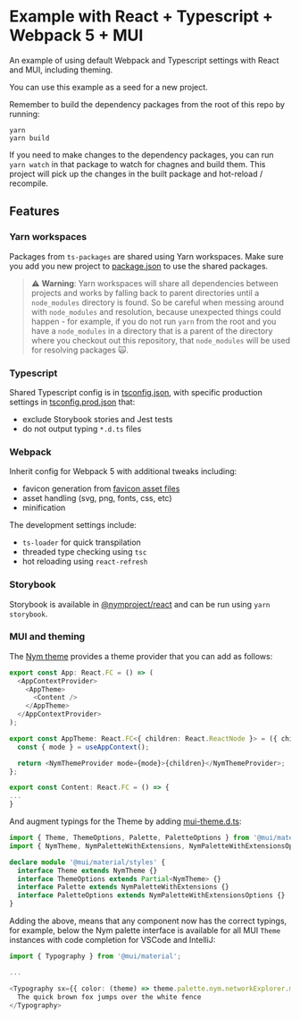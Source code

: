 # Example with React + Typescript + Webpack 5 + MUI

An example of using default Webpack and Typescript settings with React and MUI, including theming.

You can use this example as a seed for a new project.

Remember to build the dependency packages from the root of this repo by running:

```
yarn
yarn build
```

If you need to make changes to the dependency packages, you can run `yarn watch` in that package to watch for chagnes and build them. This project will pick up the changes in the built package and hot-reload / recompile.

## Features

### Yarn workspaces

Packages from `ts-packages` are shared using Yarn workspaces. Make sure you add you new project to [package.json](../../package.json) to use the shared packages.

> ⚠️ **Warning**: Yarn workspaces will share all dependencies between projects and works by falling back to parent directories until a `node_modules` directory is found. So be careful when messing around with `node_modules` and resolution, because unexpected things could happen - for example, if you do not run `yarn` from the root and you have a `node_modules` in a directory that is a parent of the directory where you checkout out this repository, that `node_modules` will be used for resolving packages 🙀.

### Typescript

Shared Typescript config is in [tsconfig.json](./tsconfig.json), with specific production settings in [tsconfig.prod.json](./tsconfig.prod.json) that:

- exclude Storybook stories and Jest tests
- do not output typing `*.d.ts` files

### Webpack

Inherit config for Webpack 5 with additional tweaks including:

- favicon generation from [favicon asset files](../../assets/favicon/favicon.png)
- asset handling (svg, png, fonts, css, etc)
- minification

The development settings include:

- `ts-loader` for quick transpilation
- threaded type checking using `tsc`
- hot reloading using `react-refresh`

### Storybook

Storybook is available in [@nymproject/react](../react-components/src/stories/Introduction.stories.mdx) and can be run using `yarn storybook`.

### MUI and theming

The [Nym theme](../mui-theme/src/theme/theme.ts) provides a theme provider that you can add as follows:

```typescript jsx
export const App: React.FC = () => (
  <AppContextProvider>
    <AppTheme>
      <Content />
    </AppTheme>
  </AppContextProvider>
);

export const AppTheme: React.FC<{ children: React.ReactNode }> = ({ children }) => {
  const { mode } = useAppContext();

  return <NymThemeProvider mode={mode}>{children}</NymThemeProvider>;
};

export const Content: React.FC = () => {
...
}
```

And augment typings for the Theme by adding [mui-theme.d.ts](./src/theme/mui-theme.d.ts):

```typescript
import { Theme, ThemeOptions, Palette, PaletteOptions } from '@mui/material/styles';
import { NymTheme, NymPaletteWithExtensions, NymPaletteWithExtensionsOptions } from '@nymproject/mui-theme';

declare module '@mui/material/styles' {
  interface Theme extends NymTheme {}
  interface ThemeOptions extends Partial<NymTheme> {}
  interface Palette extends NymPaletteWithExtensions {}
  interface PaletteOptions extends NymPaletteWithExtensionsOptions {}
}
```

Adding the above, means that any component now has the correct typings, for example, below the Nym palette interface is available for all MUI `Theme` instances with code completion for VSCode and IntelliJ:

```typescript jsx
import { Typography } from '@mui/material';

...

<Typography sx={{ color: (theme) => theme.palette.nym.networkExplorer.mixnodes.status.active }}>
  The quick brown fox jumps over the white fence
</Typography>

```
